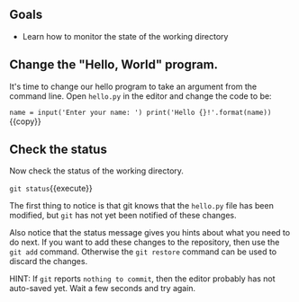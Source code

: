 ## Goals

* Learn how to monitor the state of the working directory

## Change the "Hello, World" program.

It's time to change our hello program to take an argument from the
command line.  Open `hello.py` in the editor and change the code to be:

`name = input('Enter your name: ')
print('Hello {}!'.format(name))
`{{copy}}

## Check the status

Now check the status of the working directory.

`git status`{{execute}}

The first thing to notice is that git knows that the `hello.py`
file has been modified, but `git` has not yet been notified of these
changes.

Also notice that the status message gives you hints about what you
need to do next.  If you want to add these changes to the repository,
then use the `git add` command.  Otherwise the `git restore` command
can be used to discard the changes.

HINT: If `git` reports `nothing to commit`, then the editor probably has
not auto-saved yet.  Wait a few seconds and try again.
